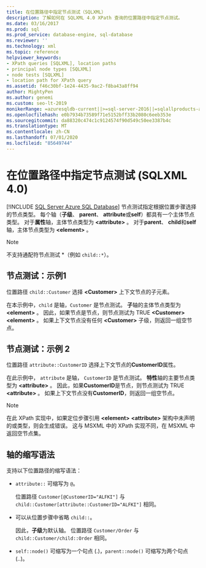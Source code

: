 ```yaml
---
title: 在位置路径中指定节点测试（SQLXML）
description: 了解如何在 SQLXML 4.0 XPath 查询的位置路径中指定节点测试。
ms.date: 03/16/2017
ms.prod: sql
ms.prod_service: database-engine, sql-database
ms.reviewer: ''
ms.technology: xml
ms.topic: reference
helpviewer_keywords:
- XPath queries [SQLXML], location paths
- principal node types [SQLXML]
- node tests [SQLXML]
- location path for XPath query
ms.assetid: f46c30bf-1e24-4435-9ac2-f8ba43a8ff94
author: MightyPen
ms.author: genemi
ms.custom: seo-lt-2019
monikerRange: =azuresqldb-current||>=sql-server-2016||=sqlallproducts-allversions||>=sql-server-linux-2017||=azuresqldb-mi-current
ms.openlocfilehash: e0b7934b73589f71e5152bff33b2080c6eeb353e
ms.sourcegitcommit: da88320c474c1c9124574f90d549c50ee3387b4c
ms.translationtype: MT
ms.contentlocale: zh-CN
ms.lasthandoff: 07/01/2020
ms.locfileid: "85649744"
---
```

# <a name="specifying-a-node-test-in-the-location-path-sqlxml-40"></a>在位置路径中指定节点测试 (SQLXML 4.0)
[!INCLUDE [SQL Server Azure SQL Database](../../../includes/applies-to-version/sql-asdb.md)]
  节点测试指定根据位置步骤选择的节点类型。 每个轴（**子级**、 **parent**、 **attribute**或**self**）都具有一个主体节点类型。 对于**属性**轴，主体节点类型为 **\<attribute>** 。 对于**parent**、 **child**和**self**轴，主体节点类型为 **\<element>** 。  
  
> [!NOTE]  
>  不支持通配符节点测试 *（例如 `child::*`）。  
  
## <a name="node-test-example-1"></a>节点测试：示例1  
 位置路径 `child::Customer` 选择 **\<Customer>** 上下文节点的子元素。  
  
 在本示例中，`child` 是轴，`Customer` 是节点测试。 **子**轴的主体节点类型为 **\<element>** 。 因此，如果节点是节点，则节点测试为 TRUE **\<Customer>** **\<element>** 。 如果上下文节点没有任何 **\<Customer>** 子级，则返回一组空节点。  
  
## <a name="node-test-example-2"></a>节点测试：示例 2  
 位置路径 `attribute::CustomerID` 选择上下文节点的**CustomerID**属性。  
  
 在此示例中， `attribute` 是轴， `CustomerID` 是节点测试。 **特性**轴的主要节点类型为 **\<attribute>** 。 因此，如果**CustomerID**是节点，则节点测试为 TRUE **\<attribute>** 。 如果上下文节点没有**CustomerID**，则返回一组空节点。  
  
> [!NOTE]  
>  在此 XPath 实现中，如果定位步骤引用 **\<element>** **\<attribute>** 架构中未声明的或类型，则会生成错误。 这与 MSXML 中的 XPath 实现不同，在 MSXML 中返回空节点集。  
  
## <a name="abbreviated-syntax-for-the-axes"></a>轴的缩写语法  
 支持以下位置路径的缩写语法：  
  
-   `attribute::` 可缩写为 `@`。  
  
     位置路径 `Customer[@CustomerID="ALFKI"]` 与 `child::Customer[attribute::CustomerID="ALFKI"]` 相同。  
  
-   可以从位置步骤中省略 `child::`。  
  
     因此，**子级**为默认轴。 位置路径 `Customer/Order` 与 `child::Customer/child::Order` 相同。  
  
-   `self::node()` 可缩写为一个句点 (.)，`parent::node()` 可缩写为两个句点 (..)。  
  
  
